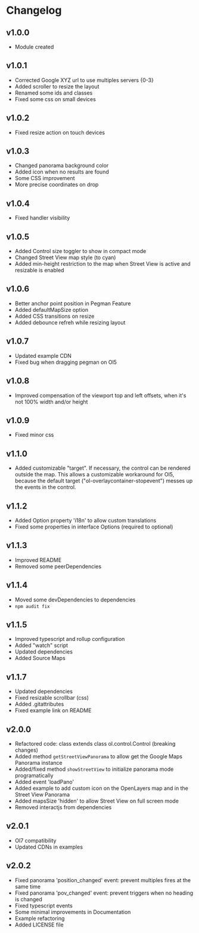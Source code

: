 # Changelog

## v1.0.0
* Module created

## v1.0.1
* Corrected Google XYZ url to use multiples servers {0-3}
* Added scroller to resize the layout
* Renamed some ids and classes
* Fixed some css on small devices

## v1.0.2
* Fixed resize action on touch devices

## v1.0.3
* Changed panorama background color
* Added icon when no results are found
* Some CSS improvement
* More precise coordinates on drop

## v1.0.4
* Fixed handler visibility

## v1.0.5
* Added Control size toggler to show in compact mode
* Changed Street View map style (to cyan)
* Added min-height restriction to the map when Street View is active and resizable is enabled

## v1.0.6
* Better anchor point position in Pegman Feature
* Added defaultMapSize option
* Added CSS transitions on resize
* Added debounce refreh while resizing layout

## v1.0.7
* Updated example CDN
* Fixed bug when dragging pegman on Ol5

## v1.0.8
* Improved compensation of the viewport top and left offsets, when it's not 100% width and/or height

## v1.0.9
* Fixed minor css

## v1.1.0
* Added customizable "target". If necessary, the control can be rendered outside the map. This allows a customizable workaround for Ol5, because the default target ("ol-overlaycontainer-stopevent") messes up the events in the control.

## v1.1.2
* Added Option property 'i18n' to allow custom translations
* Fixed some properties in interface Options (required to optional)

## v1.1.3
* Improved README
* Removed some peerDependencies

## v1.1.4
* Moved some devDependencies to dependencies
* `npm audit fix`

## v1.1.5
* Improved typescript and rollup configuration
* Added "watch" script
* Updated dependencies
* Added Source Maps

## v1.1.7
* Updated dependencies
* Fixed resizable scrollbar (css)
* Added .gitattributes
* Fixed example link on README

## v2.0.0
* Refactored code: class extends class ol.control.Control (breaking changes)
* Added method `getStreetViewPanorama` to allow get the Google Maps Panorama instance
* Added/fixed method `showStreetView` to initialize panorama mode programatically
* Added event 'loadPano'
* Added example to add custom icon on the OpenLayers map and in the Street View Panorama
* Added mapsSize 'hidden' to allow Street View on full screen mode
* Removed interactjs from dependencies

## v2.0.1
* Ol7 compatibility
* Updated CDNs in examples

## v2.0.2
* Fixed panorama 'position_changed' event: prevent multiples fires at the same time
* Fixed panorama 'pov_changed' event: prevent triggers when no heading is changed
* Fixed typescript events
* Some minimal improvements in Documentation
* Example refactoring
* Added LICENSE file
